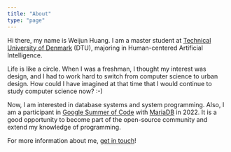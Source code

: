 ```yaml
---
title: "About"
type: "page"
---
```

Hi there, my name is Weijun Huang. I am a master student at [Technical University of Denmark](https://www.dtu.dk/english) (DTU), majoring in Human-centered Artificial Intelligence.

Life is like a circle. When I was a freshman, I thought my interest was design, and I had to work hard to switch from computer science to urban design. How could I have imagined at that time that I would continue to study computer science now? :-)

Now, I am interested in database systems and system programming. Also, I am a participant in [Google Summer of Code](https://summerofcode.withgoogle.com/) with [MariaDB](https://github.com/MariaDB/) in 2022. It is a good opportunity to become part of the open-source community and extend my knowledge of programming.


For more information about me, [get in touch](huangweijun1001@gmail.com)!
